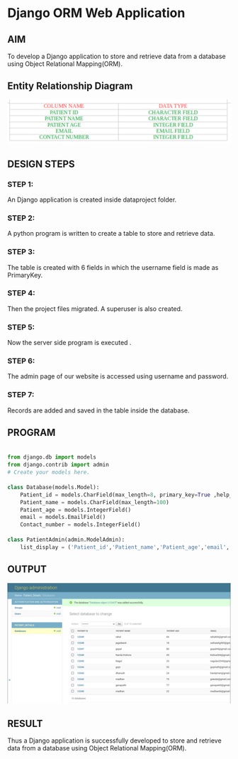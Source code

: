 # Django ORM Web Application

## AIM
To develop a Django application to store and retrieve data from a database using Object Relational Mapping(ORM).

## Entity Relationship Diagram

![output](./erpimage.png)
## DESIGN STEPS

### STEP 1:

An Django application is created inside dataproject folder.
### STEP 2:

A python program is written to create a table to store and retrieve data.
### STEP 3:

The table is created with 6 fields in which the username field is made as PrimaryKey.
### STEP 4:

Then the project files migrated. A superuser is also created.
### STEP 5:

Now the server side program is executed .
### STEP 6:

The admin page of our website is accessed using username and password.
### STEP 7:

Records are added and saved in the table inside the database.

## PROGRAM
```python

from django.db import models
from django.contrib import admin
# Create your models here.

class Database(models.Model):
    Patient_id = models.CharField(max_length=8, primary_key=True ,help_text="Your Patient id")
    Patient_name = models.CharField(max_length=100)
    Patient_age = models.IntegerField()
    email = models.EmailField()
    Contact_number = models.IntegerField()

class PatientAdmin(admin.ModelAdmin):
    list_display = ('Patient_id','Patient_name','Patient_age','email','Contact_number')

```
## OUTPUT

![outout](./djangopage.png)

## RESULT
Thus a Django application is successfully developed to store and retrieve data from a database using Object Relational Mapping(ORM).
